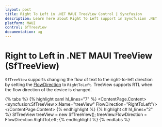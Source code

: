 ```yaml
---
layout: post
title: Right To Left in .NET MAUI TreeView Control | Syncfusion
description: Learn here about Right To Left support in Syncfusion .NET MAUI TreeView (SfTreeView) Control and more.
platform: MAUI
control: SfTreeView
documentation: ug
---
```


# Right to Left in .NET MAUI TreeView (SfTreeView)

`SfTreeView` supports changing the flow of text to the right-to-left direction by setting the [FlowDirection](https://learn.microsoft.com/en-us/dotnet/api/microsoft.maui.controls.device.flowdirection?view=net-maui-7.0) to `RightToLeft`. TreeView supports RTL when the flow direction of the device is changed.

{% tabs %}
{% highlight xaml hl_lines="7" %}
<ContentPage xmlns="http://schemas.microsoft.com/dotnet/2021/maui"
             xmlns:x="http://schemas.microsoft.com/winfx/2009/xaml"
             xmlns:syncfusion="clr-namespace:Syncfusion.Maui.TreeView;assembly=Syncfusion.Maui.TreeView"
             x:Class="Selection.MainPage">
    <ContentPage.Content>
       <syncfusion:SfTreeView x:Name="treeView" 
                              FlowDirection="RightToLeft"/>
    </ContentPage.Content>
</ContentPage>
{% endhighlight %}
{% highlight c# hl_lines="2" %}
SfTreeView treeView = new SfTreeView();
treeView.FlowDirection = FlowDirection.RightToLeft;
{% endhighlight %}
{% endtabs %}